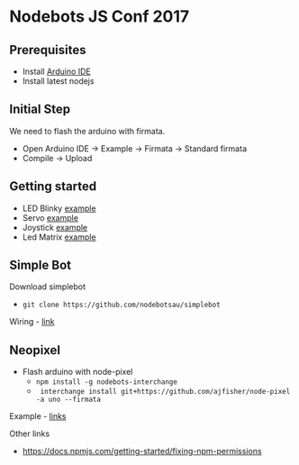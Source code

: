 # Nodebots JS Conf 2017

## Prerequisites

-   Install [Arduino IDE](https://www.arduino.cc/en/Main/Software)
-   Install latest nodejs

## Initial Step
We need to flash the arduino with firmata.
- Open Arduino IDE -> Example -> Firmata -> Standard firmata
- Compile -> Upload

## Getting started

-   LED Blinky [example](http://johnny-five.io/examples/led-blink/)
-   Servo [example](http://johnny-five.io/examples/servo/)
-   Joystick [example](http://johnny-five.io/examples/joystick/)
-   Led Matrix [example](http://johnny-five.io/examples/led-matrix/)


## Simple Bot

Download simplebot
-   ``` git clone https://github.com/nodebotsau/simplebot ```

Wiring - [link](https://github.com/nodebotsau/simplebot/blob/master/examples/wiring/basic_wiring_bb.png)

## Neopixel
- Flash arduino with node-pixel
    -   ``` npm install -g nodebots-interchange ``` 
    -   ``` interchange install git+https://github.com/ajfisher/node-pixel -a uno --firmata```

Example - [links](https://github.com/ajfisher/node-pixel)

Other links

- https://docs.npmjs.com/getting-started/fixing-npm-permissions


